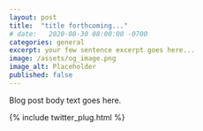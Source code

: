 ```yaml
---
layout: post
title:  "title forthcoming..."
# date:   2020-08-30 08:00:00 -0700
categories: general
excerpt: your few sentence excerpt goes here...
image: /assets/og_image.png
image_alt: Placeholder
published: false
---
```


Blog post body text goes here.

{% include twitter_plug.html %}